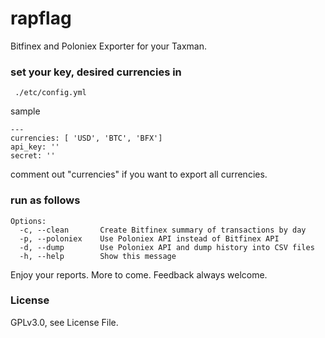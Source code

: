 # rapflag
Bitfinex and Poloniex Exporter for your Taxman.

### set your key, desired currencies in
```
 ./etc/config.yml
```
sample
```
---
currencies: [ 'USD', 'BTC', 'BFX']
api_key: ''
secret: ''
```
comment out "currencies" if you want to export all currencies.
### run as follows
```
Options:
  -c, --clean       Create Bitfinex summary of transactions by day
  -p, --poloniex    Use Poloniex API instead of Bitfinex API
  -d, --dump        Use Poloniex API and dump history into CSV files
  -h, --help        Show this message
```
Enjoy your reports. More to come. Feedback always welcome.

### License
GPLv3.0, see License File.
